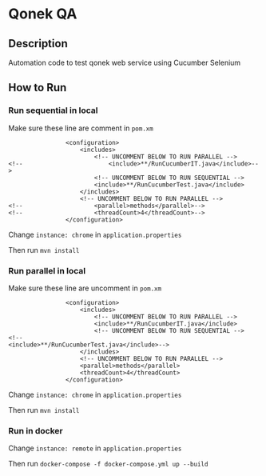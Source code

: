 # Qonek QA

## Description

Automation code to test qonek web service using Cucumber Selenium

## How to Run

### Run sequential in local

Make sure these line are comment in ```pom.xm```
```
                <configuration>
                    <includes>
                        <!-- UNCOMMENT BELOW TO RUN PARALLEL -->
<!--                        <include>**/RunCucumberIT.java</include>-->
                        <!-- UNCOMMENT BELOW TO RUN SEQUENTIAL -->
                        <include>**/RunCucumberTest.java</include>
                    </includes>
                    <!-- UNCOMMENT BELOW TO RUN PARALLEL -->
<!--                    <parallel>methods</parallel>-->
<!--                    <threadCount>4</threadCount>-->
                </configuration>
```
Change ```instance: chrome``` in ```application.properties```

Then run ```mvn install```

### Run parallel in local

Make sure these line are uncomment in ```pom.xm```
```
                <configuration>
                    <includes>
                        <!-- UNCOMMENT BELOW TO RUN PARALLEL -->
                        <include>**/RunCucumberIT.java</include>
                        <!-- UNCOMMENT BELOW TO RUN SEQUENTIAL -->
<!--                        <include>**/RunCucumberTest.java</include>-->
                    </includes>
                    <!-- UNCOMMENT BELOW TO RUN PARALLEL -->
                    <parallel>methods</parallel>
                    <threadCount>4</threadCount>
                </configuration>
```
Change ```instance: chrome``` in ```application.properties```

Then run ```mvn install```

### Run in docker

Change ```instance: remote``` in ```application.properties```

Then run ```docker-compose -f docker-compose.yml up --build```
